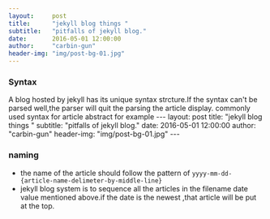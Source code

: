 ```yaml
---
layout:     post
title:      "jekyll blog things "
subtitle:   "pitfalls of jekyll blog."
date:       2016-05-01 12:00:00
author:     "carbin-gun"
header-img: "img/post-bg-01.jpg"
---
```


### Syntax
A blog hosted by jekyll has its unique syntax strcture.If the syntax can't be parsed well,the parser will quit the parsing the article display.
commonly used syntax for article abstract for example
	---
	layout:     post
	title:      "jekyll blog things "
	subtitle:   "pitfalls of jekyll blog."
	date:       2016-05-01 12:00:00
	author:     "carbin-gun"
	header-img: "img/post-bg-01.jpg"
	---
### naming
- the name of the article should follow the pattern of `yyyy-mm-dd-{article-name-delimeter-by-middle-line}`
-  jekyll blog system is to sequence all the articles in the filename date value mentioned above.if the date is the newest ,that article will be put at the top.